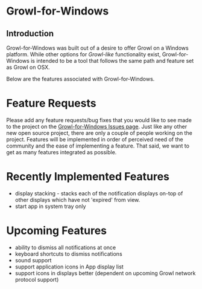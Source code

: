 # Growl-for-Windows #
## Introduction ##
Growl-for-Windows was built out of a desire to offer Growl on a Windows platform. While other options for _Growl-like_ functionality exist, Growl-for-Windows is intended to be a tool that follows the same path and feature set as Growl on OSX.

Below are the features associated with Growl-for-Windows.

# Feature Requests #
Please add any feature requests/bug fixes that you would like to see made to the project on the [Growl-for-Windows Issues page](http://code.google.com/p/growl-for-windows/issues/list). Just like any other new open source project, there are only a couple of people working on the project. Features will be implemented in order of perceived need of the community and the ease of implementing a feature. That said, we want to get as many features integrated as possible.

# Recently Implemented Features #
  * display stacking - stacks each of the notification displays on-top of other displays which have not 'expired' from view.
  * start app in system tray only

# Upcoming Features #
  * ability to dismiss all notifications at once
  * keyboard shortcuts to dismiss notifications
  * sound support
  * support application icons in App display list
  * support icons in displays better (dependent on upcoming Growl network protocol support)